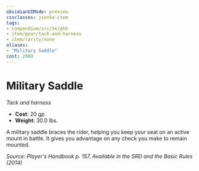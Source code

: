```yaml
---
obsidianUIMode: preview
cssclasses: json5e-item
tags:
- compendium/src/5e/phb
- item/gear/tack-and-harness
- item/rarity/none
aliases: 
- "Military Saddle"
cost: 2000
---
```

# Military Saddle
*Tack and harness*  

- **Cost**: 20 gp
- **Weight**: 30.0 lbs.

A military saddle braces the rider, helping you keep your seat on an active mount in battle. It gives you advantage on any check you make to remain mounted.

*Source: Player's Handbook p. 157. Available in the <span title='Systems Reference Document (5.1)'>SRD</span> and the Basic Rules (2014)*